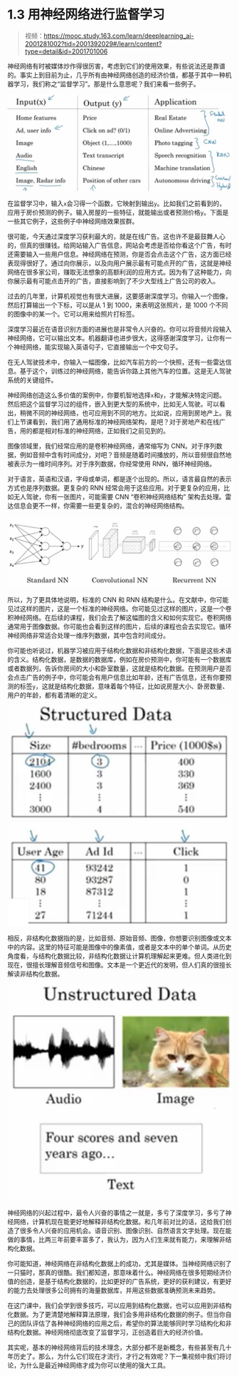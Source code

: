 # 1.3 用神经网络进行监督学习

> 视频：<https://mooc.study.163.com/learn/deeplearning_ai-2001281002?tid=2001392029#/learn/content?type=detail&id=2001701006>

神经网络有时被媒体炒作得很厉害，考虑到它们的使用效果，有些说法还是靠谱的。事实上到目前为止，几乎所有由神经网络创造的经济价值，都基于其中一种机器学习，我们称之“监督学习”。那是什么意思呢？我们来看一些例子。

![](img/1-3-1.jpg)

在监督学习中，输入`x`会习得一个函数，它映射到输出`y`。比如我们之前看到的，应用于房价预测的例子。输入房屋的一些特征，就能输出或者预测价格`y`。下面是一些其它例子，这些例子中神经网络效果拔群。

很可能，今天通过深度学习获利最大的，就是在线广告。这也许不是最鼓舞人心的，但真的很赚钱。给网站输入广告信息，网站会考虑是否给你看这个广告，有时还需要输入一些用户信息。神经网络在预测，你是否会点击这个广告，这方面已经表现得很好了。通过向你展示，以及向用户展示最有可能点开的广告，这就是神经网络在很多家公司，赚取无法想象的高额利润的应用方式。因为有了这种能力，向你展示最有可能点击开的广告，直接影响到了不少大型线上广告公司的收入。

过去的几年里，计算机视觉也有很大进展，这要感谢深度学习。你输入一个图像，然后打算输出一个下标，可以是从 1 到 1000，来表明这张照片，是 1000 个不同的图像中的某一个。它可以用来给照片打标签。

深度学习最近在语音识别方面的进展也是非常令人兴奋的。你可以将音频片段输入神经网络，它可以输出文本。机器翻译也进步很大，这得感谢深度学习，让你有一个神经网络，能实现输入英语句子，它直接输出一个中文句子。

在无人驾驶技术中，你输入一幅图像，比如汽车前方的一个快照，还有一些雷达信息。基于这个，训练过的神经网络，能告诉你路上其他汽车的位置。这是无人驾驶系统的关键组件。

神经网络创造这么多价值的案例中，你要机智地选择`x`和`y`，才能解决特定问题。然后把这个监督学习过的组件，嵌入到更大型的系统中，比如无人驾驶。可以看出，稍微不同的神经网络，也可应用到不同的地方。比如说，应用到房地产上。我们上节课看到，我们用了通用标准的神经网络架构，是吧？对于房地产和在线广告，用的都是相对标准的神经网络，正如我们之前见到的。

图像领域里，我们经常应用的是卷积神经网络，通常缩写为 CNN。对于序列数据，例如音频中含有时间成分，对吧？音频是随着时间播放的，所以音频很自然地被表示为一维时间序列。对于序列数据，你经常使用 RNN，循环神经网络。

对于语言，英语和汉语，字母或单词，都是逐个出现的。所以，语言最自然的表示方式也是序列数据。更复杂的 RNN 经常会用于这些应用。对于更复杂的应用，比如无人驾驶，你有一张图片，可能需要 CNN “卷积神经网络结构” 架构去处理。雷达信息会更不一样，你需要一些更复杂的，混合的神经网络结构。

![](img/1-3-2.jpg)

所以，为了更具体地说明，标准的 CNN 和 RNN 结构是什么。在文献中，你可能见过这样的图片，这是一个标准的神经网络。你可能见过这样的图片，这是一个卷积神经网络。在后续的课程，我们会去了解这幅图的含义和如何实现它。卷积网络通常用于图像数据。你可能也会看到这样的图片，后续的课程也会去实现它。循环神经网络非常适合处理一维序列数据，其中包含时间成分。

你可能也听说过，机器学习被应用于结构化数据和非结构化数据，下面是这些术语的含义。结构化数据，是数据的数据库，例如在房价预测中，你可能有一个数据库或者数据列，告诉你房间的大小和卧室数量，这就是结构化数据。在预测用户是否会点击广告的例子中，你可能会有用户信息比如年龄，还有广告信息，还有你要预测的标签`y`，这就是结构化数据，意味着每个特征，比如说房屋大小、卧房数量、用户的年龄，都有着清晰的定义。

![](img/1-3-3.jpg)

相反，非结构化数据指的是，比如音频、原始音频、图像，你想要识别图像或文本中的内容。这里的特征可能是图像中的像素值，或者是文本中的单个单词。从历史角度看，与结构化数据比较，非结构化数据让计算机理解起来更难。但人类进化到现在，很擅长理解音频信号和图像。文本是一个更近代的发明，但人们真的很擅长解读非结构化数据。

![](img/1-3-4.jpg)

神经网络的兴起过程中，最令人兴奋的事情之一就是，多亏了深度学习，多亏了神经网络，计算机现在能更好地解释非结构化数据。和几年前对比的话，这给我们创造了很多令人兴奋的应用机会。语音识别、图像识别、自然语言文字处理。现在能做的事情，比两三年前要丰富多了，我认为，因为人们生来就有能力，来理解非结构化数据。

你可能知道，神经网络在非结构化数据上的成功，尤其是媒体。当神经网络识别了一只猫时，那真的很酷。我们都知道，那意味着什么。神经网络在很多短期经济价值的创造，是基于结构化数据的，比如更好的广告系统，更好的获利建议，有更好的能力去处理很多公司拥有的海量数据库，并用这些数据准确预测未来趋势。

在这门课中，我们会学到很多技巧，可以应用到结构化数据，也可以应用到非结构化数据。为了更清楚地解释算法原理，我们会多用非结构化数据的例子。但当你自己的团队评估了各种神经网络的应用之后，希望你的算法能够同时学习结构化和非结构化数据。神经网络彻底改变了监督学习，正创造着巨大的经济价值。

其实呢，基本的神经网络背后的技术理念，大部分都不是新概念，有些甚至有几十年历史了。那么，为什么它们现在才流行，才行之有效呢？下一集视频中我们将讨论，为什么是最近神经网络才成为你可以使用的强大工具。
